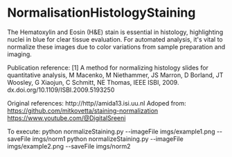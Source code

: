 # NormalisationHistologyStaining
The Hematoxylin and Eosin (H&amp;E) stain is essential in histology, highlighting nuclei in blue for clear tissue evaluation. For automated analysis, it's vital to normalize these images due to color variations from sample preparation and imaging.



Publication reference:
[1] A method for normalizing histology slides for quantitative analysis, M Macenko, M Niethammer, JS Marron, D Borland, JT Woosley, G Xiaojun, C Schmitt, NE Thomas, IEEE ISBI, 2009. dx.doi.org/10.1109/ISBI.2009.5193250

Original references:
http://http//amida13.isi.uu.nl
Adoped from:
https://github.com/mitkovetta/staining-normalization
https://www.youtube.com/@DigitalSreeni


To execute:
python normalizeStaining.py --imageFile imgs/example1.png --saveFile imgs/norm1
python normalizeStaining.py --imageFile imgs/example2.png --saveFile imgs/norm2